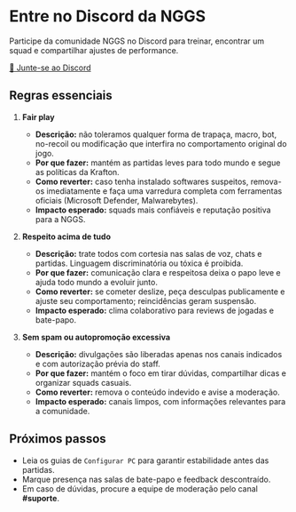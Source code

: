 # Entre no Discord da NGGS

Participe da comunidade NGGS no Discord para treinar, encontrar um squad e compartilhar ajustes de performance.

<a href="https://discord.gg/SZF2H5w7ZG" target="_blank" class="md-button md-button--primary">🚀 Junte-se ao Discord</a>

## Regras essenciais

1. **Fair play**  
   - **Descrição:** não toleramos qualquer forma de trapaça, macro, bot, no-recoil ou modificação que interfira no comportamento original do jogo.  
   - **Por que fazer:** mantém as partidas leves para todo mundo e segue as políticas da Krafton.  
   - **Como reverter:** caso tenha instalado softwares suspeitos, remova-os imediatamente e faça uma varredura completa com ferramentas oficiais (Microsoft Defender, Malwarebytes).  
   - **Impacto esperado:** squads mais confiáveis e reputação positiva para a NGGS.

2. **Respeito acima de tudo**  
   - **Descrição:** trate todos com cortesia nas salas de voz, chats e partidas. Linguagem discriminatória ou tóxica é proibida.  
   - **Por que fazer:** comunicação clara e respeitosa deixa o papo leve e ajuda todo mundo a evoluir junto.  
   - **Como reverter:** se cometer deslize, peça desculpas publicamente e ajuste seu comportamento; reincidências geram suspensão.  
   - **Impacto esperado:** clima colaborativo para reviews de jogadas e bate-papo.

3. **Sem spam ou autopromoção excessiva**  
   - **Descrição:** divulgações são liberadas apenas nos canais indicados e com autorização prévia do staff.  
   - **Por que fazer:** mantém o foco em tirar dúvidas, compartilhar dicas e organizar squads casuais.  
   - **Como reverter:** remova o conteúdo indevido e avise a moderação.  
   - **Impacto esperado:** canais limpos, com informações relevantes para a comunidade.

## Próximos passos

- Leia os guias de `Configurar PC` para garantir estabilidade antes das partidas.
- Marque presença nas salas de bate-papo e feedback descontraído.
- Em caso de dúvidas, procure a equipe de moderação pelo canal **#suporte**.
